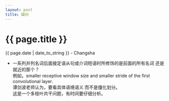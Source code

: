 ```yaml
---
layout: post
title: 疑问
---
```


{{ page.title }}
================

<p class="meta">{{ page.date | date_to_string }} - Changsha</p>

+ 一系列并列名词后面接定语从句或介词短语时所修饰的是前面的所有名词
还是就近的那个？  
例如，smaller receptive window size and smaller stride of 
the ﬁrst convolutional layer.  
谭剑波老师认为，要看具体语境语义 而不是僵化划分。  
这是一个多枝叶共干问题，有时间要仔细分析。  